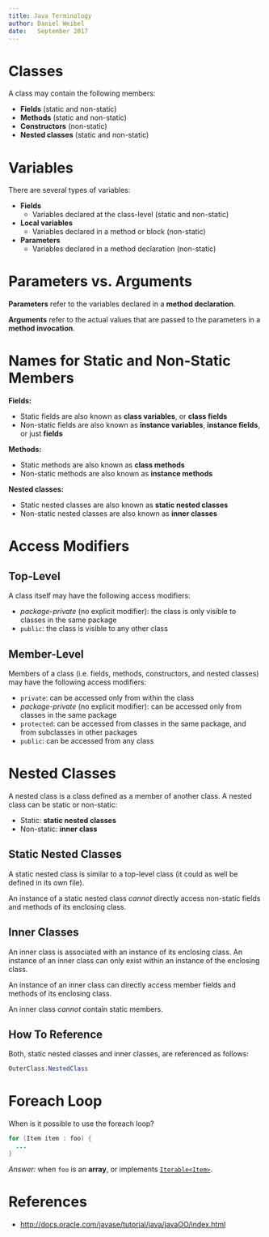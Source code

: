 ```yaml
---
title: Java Terminology
author: Daniel Weibel
date:   September 2017
---
```


# Classes

A class may contain the following members:

- **Fields** (static and non-static)
- **Methods** (static and non-static)
- **Constructors** (non-static)
- **Nested classes** (static and non-static)


# Variables

There are several types of variables:

- **Fields**
    - Variables declared at the class-level (static and non-static)
- **Local variables**
    - Variables declared in a method or block (non-static)
- **Parameters**
    - Variables declared in a method declaration (non-static)


# Parameters vs. Arguments

**Parameters** refer to the variables declared in a **method declaration**.

**Arguments** refer to the actual values that are passed to the parameters in a **method invocation**.


# Names for Static and Non-Static Members

**Fields:**

- Static fields are also known as **class variables**, or **class fields**
- Non-static fields are also known as **instance variables**, **instance fields**, or just **fields**

**Methods:**

- Static methods are also known as **class methods**
- Non-static methods are also known as **instance methods**

**Nested classes:**

- Static nested classes are also known as **static nested classes**
- Non-static nested classes are also known as **inner classes**


# Access Modifiers

## Top-Level

A class itself may have the following access modifiers:

- *package-private* (no explicit modifier): the class is only visible to classes in the same package
- `public`: the class is visible to any other class

## Member-Level

Members of a class (i.e. fields, methods, constructors, and nested classes) may have the following access modifiers:

- `private`: can be accessed only from within the class
- *package-private* (no explicit modifier): can be accessed only from classes in the same package
- `protected`: can be accessed from classes in the same package, and from subclasses in other packages
- `public`: can be accessed from any class


# Nested Classes

A nested class is a class defined as a member of another class. A nested class can be static or non-static:

- Static: **static nested classes**
- Non-static: **inner class**

## Static Nested Classes

A static nested class is similar to a top-level class (it could as well be defined in its own file).

An instance of a static nested class *cannot* directly access non-static fields and methods of its enclosing class.

## Inner Classes

An inner class is associated with an instance of its enclosing class. An instance of an inner class can only exist within an instance of the enclosing class.

An instance of an inner class can directly access member fields and methods of its enclosing class.

An inner class *cannot* contain static members.

## How To Reference

Both, static nested classes and inner classes, are referenced as follows:

~~~java
OuterClass.NestedClass
~~~


# Foreach Loop

When is it possible to use the foreach loop?

~~~java
for (Item item : foo) {
  ...
}
~~~

*Answer:* when `foo` is an **array**, or implements [`Iterable<Item>`](https://developer.android.com/reference/java/lang/Iterable.html).

# References

- <http://docs.oracle.com/javase/tutorial/java/javaOO/index.html>

